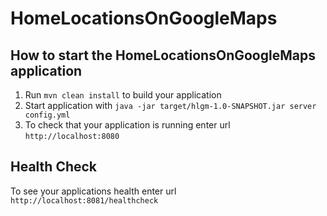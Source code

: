 # HomeLocationsOnGoogleMaps

How to start the HomeLocationsOnGoogleMaps application
---

1. Run `mvn clean install` to build your application
1. Start application with `java -jar target/hlgm-1.0-SNAPSHOT.jar server config.yml`
1. To check that your application is running enter url `http://localhost:8080`

Health Check
---

To see your applications health enter url `http://localhost:8081/healthcheck`
